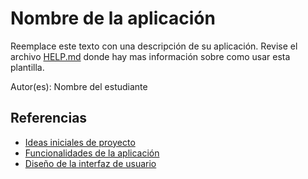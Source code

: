 # Nombre de la aplicación

Reemplace este texto con una descripción de su aplicación. Revise el archivo [HELP.md](HELP.md) donde hay mas información sobre como usar esta plantilla.

Autor(es): Nombre del estudiante

## Referencias

- [Ideas iniciales de proyecto](docs/ideas.md)
- [Funcionalidades de la aplicación](docs/funcionalidades.md)
- [Diseño de la interfaz de usuario](docs/ui.md)